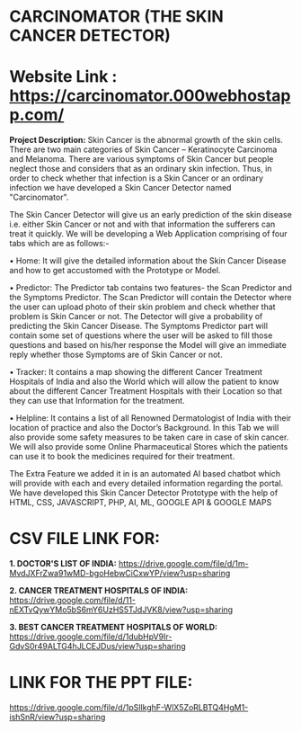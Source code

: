 # CARCINOMATOR (THE SKIN CANCER DETECTOR)
# Website Link :    https://carcinomator.000webhostapp.com/


**Project Description:**
Skin Cancer is the abnormal growth of the skin cells. There are two main categories of Skin Cancer – Keratinocyte Carcinoma and Melanoma. There are various symptoms of Skin Cancer but people neglect those and considers that as an ordinary skin infection. Thus, in order to check whether that infection is a Skin Cancer or an ordinary infection we have developed a Skin Cancer Detector named "Carcinomator".

The Skin Cancer Detector will give us an early prediction of the skin disease i.e. either Skin Cancer or not and with that information the sufferers can treat it quickly. We will be developing a Web Application comprising of four tabs which are as follows:-

• Home: It will give the detailed information about the Skin Cancer Disease and how to get accustomed with the Prototype or Model.

• Predictor: The Predictor tab contains two features- the Scan Predictor and the Symptoms Predictor. The Scan Predictor will contain the Detector where the user can upload photo of their skin problem and check whether that problem is Skin Cancer or not. The Detector will give a probability of predicting the Skin Cancer Disease. The Symptoms Predictor part will contain some set of questions where the user will be asked to fill those questions and based on his/her response the Model will give an immediate reply whether those Symptoms are of Skin Cancer or not.

• Tracker: It contains a map showing the different Cancer Treatment Hospitals of India and also the World which will allow the patient to know about the different Cancer Treatment Hospitals with their Location so that they can use that Information for the treatment.

• Helpline: It contains a list of all Renowned Dermatologist of India with their location of practice and also the Doctor’s Background. In this Tab we will also provide some safety measures to be taken care in case of skin cancer. We will also provide some Online Pharmaceutical Stores which the patients can use it to book the medicines required for their treatment.

The Extra Feature we added it in is an automated AI based chatbot which will provide with each and every detailed information regarding the portal. We have developed this Skin Cancer Detector Prototype with the help of HTML, CSS, JAVASCRIPT, PHP, AI, ML, GOOGLE API & GOOGLE MAPS

# CSV FILE LINK FOR:
**1. DOCTOR'S LIST OF INDIA:** https://drive.google.com/file/d/1m-MvdJXFrZwa91wMD-bgoHebwCiCxwYP/view?usp=sharing

**2. CANCER TREATMENT HOSPITALS OF INDIA:** https://drive.google.com/file/d/11-nEXTvQywYMo5bS6mY6UzHS5TJdJVK8/view?usp=sharing

**3. BEST CANCER TREATMENT HOSPITALS OF WORLD:** https://drive.google.com/file/d/1dubHpV9Ir-GdvS0r49ALTG4hJLCEJDus/view?usp=sharing

# LINK FOR THE PPT FILE:  
https://drive.google.com/file/d/1pSIlkghF-WlX5ZoRLBTQ4HgM1-ishSnR/view?usp=sharing
